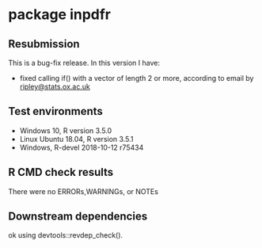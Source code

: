 # package inpdfr

## Resubmission
This is a bug-fix release. In this version I have:
* fixed calling if() with a vector of length 2 or more, according to email by ripley@stats.ox.ac.uk

## Test environments
* Windows 10, R version 3.5.0
* Linux Ubuntu 18.04, R version 3.5.1
* Windows, R-devel 2018-10-12 r75434

## R CMD check results
There were no ERRORs,WARNINGs, or NOTEs

## Downstream dependencies
ok using devtools::revdep_check().
